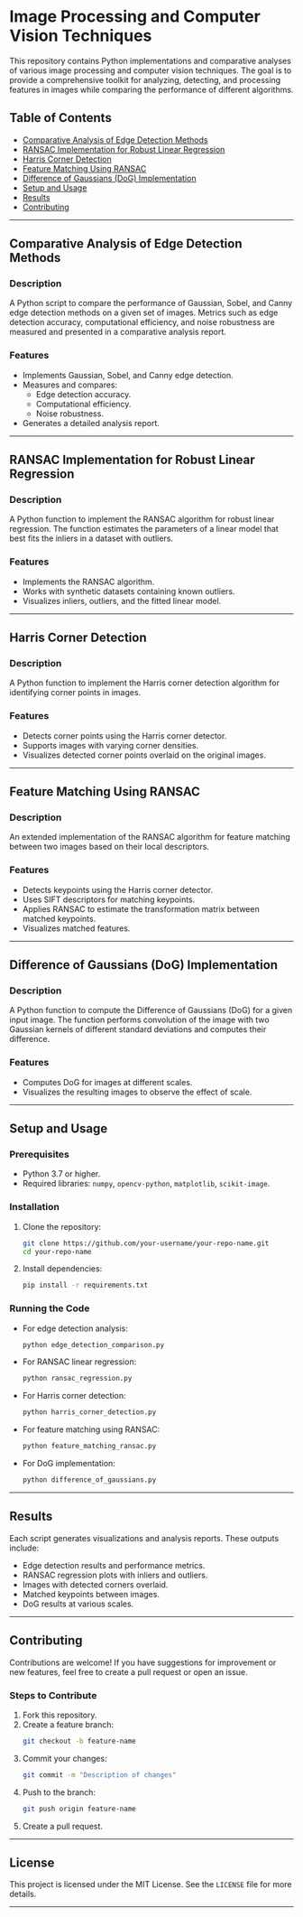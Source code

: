 # Image Processing and Computer Vision Techniques

This repository contains Python implementations and comparative analyses of various image processing and computer vision techniques. The goal is to provide a comprehensive toolkit for analyzing, detecting, and processing features in images while comparing the performance of different algorithms.

## Table of Contents

- [Comparative Analysis of Edge Detection Methods](#comparative-analysis-of-edge-detection-methods)
- [RANSAC Implementation for Robust Linear Regression](#ransac-implementation-for-robust-linear-regression)
- [Harris Corner Detection](#harris-corner-detection)
- [Feature Matching Using RANSAC](#feature-matching-using-ransac)
- [Difference of Gaussians (DoG) Implementation](#difference-of-gaussians-dog-implementation)
- [Setup and Usage](#setup-and-usage)
- [Results](#results)
- [Contributing](#contributing)

---

## Comparative Analysis of Edge Detection Methods

### Description
A Python script to compare the performance of Gaussian, Sobel, and Canny edge detection methods on a given set of images. Metrics such as edge detection accuracy, computational efficiency, and noise robustness are measured and presented in a comparative analysis report.

### Features
- Implements Gaussian, Sobel, and Canny edge detection.
- Measures and compares:
  - Edge detection accuracy.
  - Computational efficiency.
  - Noise robustness.
- Generates a detailed analysis report.

---

## RANSAC Implementation for Robust Linear Regression

### Description
A Python function to implement the RANSAC algorithm for robust linear regression. The function estimates the parameters of a linear model that best fits the inliers in a dataset with outliers.

### Features
- Implements the RANSAC algorithm.
- Works with synthetic datasets containing known outliers.
- Visualizes inliers, outliers, and the fitted linear model.

---

## Harris Corner Detection

### Description
A Python function to implement the Harris corner detection algorithm for identifying corner points in images.

### Features
- Detects corner points using the Harris corner detector.
- Supports images with varying corner densities.
- Visualizes detected corner points overlaid on the original images.

---

## Feature Matching Using RANSAC

### Description
An extended implementation of the RANSAC algorithm for feature matching between two images based on their local descriptors.

### Features
- Detects keypoints using the Harris corner detector.
- Uses SIFT descriptors for matching keypoints.
- Applies RANSAC to estimate the transformation matrix between matched keypoints.
- Visualizes matched features.

---

## Difference of Gaussians (DoG) Implementation

### Description
A Python function to compute the Difference of Gaussians (DoG) for a given input image. The function performs convolution of the image with two Gaussian kernels of different standard deviations and computes their difference.

### Features
- Computes DoG for images at different scales.
- Visualizes the resulting images to observe the effect of scale.

---

## Setup and Usage

### Prerequisites
- Python 3.7 or higher.
- Required libraries: `numpy`, `opencv-python`, `matplotlib`, `scikit-image`.

### Installation
1. Clone the repository:
   ```bash
   git clone https://github.com/your-username/your-repo-name.git
   cd your-repo-name
   ```
2. Install dependencies:
   ```bash
   pip install -r requirements.txt
   ```

### Running the Code
- For edge detection analysis:
  ```bash
  python edge_detection_comparison.py
  ```
- For RANSAC linear regression:
  ```bash
  python ransac_regression.py
  ```
- For Harris corner detection:
  ```bash
  python harris_corner_detection.py
  ```
- For feature matching using RANSAC:
  ```bash
  python feature_matching_ransac.py
  ```
- For DoG implementation:
  ```bash
  python difference_of_gaussians.py
  ```

---

## Results

Each script generates visualizations and analysis reports. These outputs include:
- Edge detection results and performance metrics.
- RANSAC regression plots with inliers and outliers.
- Images with detected corners overlaid.
- Matched keypoints between images.
- DoG results at various scales.

---

## Contributing

Contributions are welcome! If you have suggestions for improvement or new features, feel free to create a pull request or open an issue.

### Steps to Contribute
1. Fork this repository.
2. Create a feature branch:
   ```bash
   git checkout -b feature-name
   ```
3. Commit your changes:
   ```bash
   git commit -m "Description of changes"
   ```
4. Push to the branch:
   ```bash
   git push origin feature-name
   ```
5. Create a pull request.

---

## License

This project is licensed under the MIT License. See the `LICENSE` file for more details.

---
